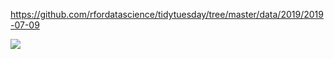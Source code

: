 https://github.com/rfordatascience/tidytuesday/tree/master/data/2019/2019-07-09

![](/week-28/wwc.png)